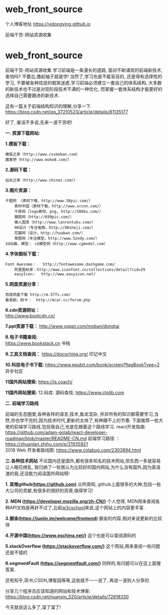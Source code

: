 # web_front_source
个人博客地址 https://yidongying.github.io

前端干货-网站资源收集
# web_front_source
前端干货-网站资源收集
学习前端是一条漫长的道路, 面对不断涌现的前端新技术, 害怕吗? 不要怂,撸起袖子就是学! 当然了,学习也是不能盲目的, 还是得有选择性的学习,
不要被各种炫技的框架迷惑,学习前端必须建立一套自己的体系结构, 大多数的新技术也不过是对现阶段技术不满的一种优化, 而掌握一套体系结构才能更好的选择自己需要跟进的新技术.

这有一篇关于前端结构知识的理解,分享一下. https://blog.csdn.net/qq_37210523/article/details/81135177

好了, 废话不多说,先来一波干货吧!

**一. 资源下载网站:**

**1.模板下载：**

 	模板之家（http://www.cssmoban.com）
	魔客吧（http://www.moke8.com/）

**2.源码下载：**

	站长之家（http://www.chinaz.com/）

**3.图片资源：**

	千图网 （素材下载，http://www.58pic.com/）
        素材中国（素材下载，http://www.sccnn.com/）
        千库网（logo素材，png, http://588ku.com/）
        摄图网（http://699pic.com/）
        懒人图库（http://www.lanrentuku.com/）
        90设计（专注电商，http://90sheji.com/）
        花瓣网（设计，http://huaban.com/）
        草图网（专注模型，http://www.52edy.com/）
	3d动画、模型： cG模型网（http://www.cgmodel.com）

**4.字体图标下载：**

	Font Awesome：   http://fontawesome.dashgame.com/
        阿里图标库：http://www.iconfont.cn/collections/detail?cid=29
        easyIcon:   http://www.easyicon.net/


**5.网盘资源分享：**

	百度网盘下载 http://m.57fx.com/
	看美剧，耐卡：  http://mcar.cc/forum.php


**6.cdn资源网址：**  
 	http://www.bootcdn.cn/


**7.ppt资源下载：**
	http://www.ypppt.com/moban/dongtai


**8.电子书籍查阅:**   
	https://www.bookstack.cn  书栈

**9.工具文档查阅：** 
	https://docschina.org/  印记中文

**10.科技电子书下载:** 
 	 https://www.epubit.com/book/screen?flagBookType=2    异步社区

**11国外网站搜索:** 
	https://js.coach/
   
 **11国外网站搜索:** 
12.码库: 源码查找: https://www.ctolib.com

**二. 前端学习路线**

前端的生态圈里,各种各样的语言,技术,鱼龙混杂, 并非所有的知识都需要学习,当然,你也学不完的,因为技术时代,更新的太快了,有种跟不上的节奏. 下面推荐一些大佬的前端学习路线,包括我自己,也是在跟着这个路线学习.
	react开发指南: https://github.com/adam-golab/react-developer-roadmap/blob/master/README-CN.md
	前端学习路径 ：https://zhuanlan.zhihu.com/p/21935921  
	2018 Web 开发者路线图:   https://www.colabug.com/2303894.html 

**三.各种技术网站**
不论国内还是国外,都有很多知名的技术网站,但东西一多就容易让人眼花缭乱, 我归纳了一些我认为比较好的国内网站,为什么没有国外,因为英语渣的我,还没能力阅读国外网站呀!

**1. 首推github(https://github.com)**
	众所周知, github上面很多的大神,包括一些大公司的贡献,有很多的很好的资源,值得学习!

**2. MDN (https://developer.mozilla.org/zh-CN/)** 
	个人觉得, MDN用来查阅各种API文档是再好不过了,比起[w3cschool](https://www.w3cschool.cn/position/webgcs.html)来说,这个网站上的内容更丰富.

**3.掘金(https://juejin.im/welcome/frontend)**
	掘金的内容,相对来说更新的比较快
	
**4.开源中国(https://www.oschina.net/)**
	这个也是可以查阅源码的
	
**5.stackOverflow  (https://stackoverflow.com/)**
	这个网站,用来查阅一些问题还是不错的
	
**6.segmentFault  (https://segmentfault.com/)**
	同样的,有问题可以在这上面搜答案.
	
还有知乎,简书,CSDN,博客园等等,这些就不一一说了, 再说一波别人分享的

分享几个程序员应该知道的网站和技术博客:
https://blog.csdn.net/nuanxin_520/article/details/72818330    


今天就说这么多了,溜了溜了! 
